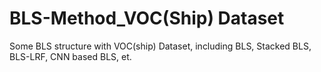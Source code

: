 # BLS-Method_VOC(Ship) Dataset
Some BLS structure with VOC(ship) Dataset, including BLS, Stacked BLS, BLS-LRF, CNN based BLS, et.
